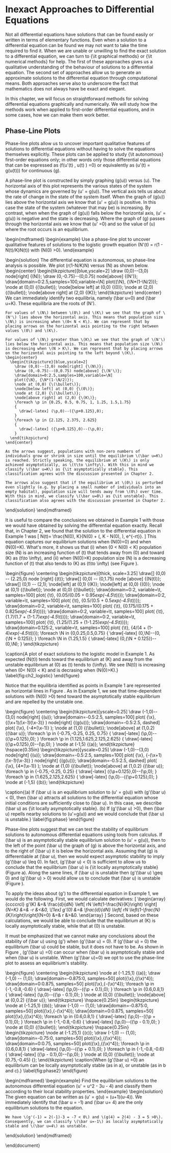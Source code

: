 # Inexact Approaches to Differential Equations

Not all differential equations have solutions that can be found easily or written in terms of elementary functions. Even when a solution to a differential equation can be found we may not want to take the time required to find it. When we are unable or unwilling to find the exact solution to a differential equation, we can turn to {\it graphical methods} or {\it numerical methods} for help. The first of these approaches gives us a qualitative understanding of the behaviour of solutions to a differential equation. The second set of approaches allow us to generate an approximate solutions to the differential equation through computational means. Both approaches serve  also to underscore the fact that mathematics does not always have be exact and elegant.       

In this chapter, we will focus on straightforward methods for solving differential equations graphically and numerically. We will study how the methods work when applied to first-order differential equations, and in some cases, how we can make them work better. 

## Phase-Line Plots

Phase-line plots allow us to uncover important qualitative features of solutions to differential equations without having to solve the equations themselves explicitly. These plots can be applied to study {\it autonomous} first-order equations only; in other words only those differential equations that can be expressed as \(f(u'(t) , u(t) ) =0\) or equivalently as \(u'(t) = g(u(t))\) for continuous \(g\).

A phase-line plot is constructed by simply graphing \(g(u)\) versus \(u\). The horizontal axis of this plot represents the various states of the system whose dynamics are governed by \(u' = g(u)\). The vertical axis tells us about the rate of change in the state of the system itself. When the graph of \(g(u)\) lies above the horizontal axis we know that \(u' = g(u)\) is positive. In this case the state of the system (whatever that may be) is increasing. By contrast, when when the graph of \(g(u)\) falls below the horizontal axis, \(u' = g(u)\) is negative and the state is decreasing. Where the graph of \(g\) passes through the horizontal axis we know that \(u' =0\) and so the value of \(u\) where the root occurs is an equilibrium.

\begin{mdframed}
  \begin{example}
    Use a phase-line plot to uncover qualitative features of solutions to the logistic growth equation \(N'(t) = r(1 - N(t)/K)N(t)\) with \(N(0) >0\).
  \end{example}	

  \begin{solution}
    The differential equation is autonomous, so phase-line analysis is possible. We plot \(r(1-N/K)N\) versus \(N\) as shown below.
    \begin{center}
      \begin{tikzpicture}[blue,yscale=2]
        \draw (0,0)--(3,0) node[right] {\(N\)};
        \draw (0,-0.75)--(0,0.75) node[above] {\(N'\)};
        \draw[domain=0:2.5,samples=100,variable=\N]
        plot({\N}, {\N*(1-\N/2)});
        \node at (0,0) {\(\bullet\)};
        \node[below left] at (0,0) {\(0\)};
        \node at (2,0) {\(\bullet\)};
        \node[above right] at (2,0) {\(K\)};
      \end{tikzpicture}
    \end{center}
    We can immediately identify two equilibria, namely \(\bar u=0\) and \(\bar u=K\). These equilibria are the roots of \(N'\). 

    For values of \(N\) between \(0\) and \(K\) we see that the graph of \(N'\) lies above the horizontal axis. This means that population size \(N\) is increasing when \(0< N < K\). We can represent that by placing arrows on the horizontal axis pointing to the right between values \(0\) and \(K\). 

    For values of \(N\) greater than \(K\) we see that the graph of \(N'\) lies below the horizontal axis. This means that population size \(N\) is decreasing when \(N > K\). We can represent that by placing arrows on the horizontal axis pointing to the left beyond \(K\).
    \begin{center}
      \begin{tikzpicture}[blue,yscale=2]
        \draw (0,0)--(3,0) node[right] {\(N\)};
        \draw (0,-0.75)--(0,0.75) node[above] {\(N'\)};
        \draw[domain=0:2.5,samples=100,variable=\N]
        plot({\N}, {\N*(1-\N/2)});
        \node at (0,0) {\(\bullet\)};
        \node[below left] at (0,0) {\(0\)};
        \node at (2,0) {\(\bullet\)};
        \node[above right] at (2,0) {\(K\)};
        \foreach \p in {0.25, 0.5, 0.75, 1, 1.25, 1.5,1.75}
        {
          \draw[-latex] (\p,0)--({\p+0.125},0);
        }
        \foreach \p in {2.125, 2.375, 2.625}
        {
          \draw[-latex] ({\p+0.125},0)--(\p,0);
        }
      \end{tikzpicture}
    \end{center}

    As the arrows suggest, populations with non-zero numbers of individuals grow or shrink in size until the equilibrium \(\bar u=K\) is reached. Strictly speaking, the equilibrium at \(K\) is only achieved asymptotically, as \(t\to \infty\). With this in mind we classify \(\bar u=K\) as {\it asymptotically stable}. This classification agrees with the discussion presented in Chapter 2.

    The arrows also suggest that if the equilibrium at \(0\) is perturbed even slightly (e.g. by placing a small number of individuals into an empty habitat), population size will tends away from \(0\) over time. With this in mind, we classify \(\bar u=0\) as {\it unstable}. This classification also agrees with the discussion presented in Chapter 2.
  \end{solution}
\end{mdframed}

It is useful to compare the conclusions we obtained in Example 1 with those we would have obtained by solving the differential equation exactly. Recall that, in Chapter 2, we found that the  solution to the differential equation in Example 1 was
\[
  N(t)=
  \frac{N(0)\, K}{N(0) + (\, K  - N(0)\, )\,  e^{-rt}}.
\] 
This equation captures our equilibrium solutions when \(N(0)=0\) and when \(N(0)=K\). What's more, it shows us that (i) when \(0 < N(0) < K\) population size \(N\) is an increasing function of \(t\) that tends away from \(0\) and toward \(K\) as \(t\to \infty\), and (ii) when \(N(0)>K\) population size \(N\) is a decreasing function of \(t\) that also tends to \(K\) as \(t\to \infty\) (see Figure [](#fig:ch2_logistic)).

\begin{figure}
  \centering
  \begin{tikzpicture}[thick, scale=3.25]
    \draw[] (0,0) -- (2.25,0) node [right] {\(t\)};
    \draw[] (0,0) -- (0,1.75) node [above] {\(N(t)\)};
    \draw[] (0,1) -- (2,1);
    \node[left] at (0,1) {\(K\)};
    \node[left] at (0,0) {\(0\)};
    \node at (0,1) {\(\bullet\)};
    \node at (0,0) {\(\bullet\)};
    \draw[domain=0:2, variable=\t, samples=100]
    plot( {\t}, {0.05/(0.05 + 0.95*exp(-4.5*\t))});
    \draw[domain=0:2, variable=\t, samples=100]
    plot( {\t}, {0.5/(0.5 + 0.5*exp(-4.5*\t))});
    \draw[domain=0:2, variable=\t, samples=100]
    plot( {\t}, {0.175/(0.175 + 0.825*exp(-4.5*\t))});
    \draw[domain=0:2, variable=\t, samples=100]
    plot( {\t}, {1.7/(1.7 + (1-1.7)*exp(-4.5*\t))});
    \draw[domain=0:2, variable=\t, samples=100]
    plot( {\t}, {1.25/(1.25 + (1-1.25)*exp(-4.5*\t))});
    \draw[domain=0.125:2, variable=\t, samples=100]
    plot( {\t}, {4/(4 + (1-4)*exp(-4.5*\t))});
    \foreach \N in {0,0.25,0.5,0.75}
    {
      \draw[-latex] (0,\N)--(0,{\N + 0.125});
    }
    \foreach \N in {1.25,1.5}
    {
      \draw[-latex] (0,{\N + 0.125})--(0,\N);
    }
  \end{tikzpicture}

  \caption{A plot of exact solutions to the logistic model in Example 1. As expected \(N(t)\) tends toward the equilibrium at \(K\) and away from the unstable equilibrium at \(0\) as \(t\) tends to \(\infty\). We see \(N(t)\) is increasing when \(0< N(0) < K\) and is decrasing when \(N(0)>K\).}
  \label{fig:ch2_logistic}
\end{figure}

Notice that the equilibria identified as points in Example 1 are represented as horizontal lines in Figure [](#fig:ch2_logistic). As in Example 1, we see that time-dependent solutions with \(N(0) >0\) tend toward the asymptotically stable equilibrium and are repelled by the unstable one.


\begin{figure}
  \centering
  \begin{tikzpicture}[yscale=0.25]
    \draw (-1,0)--(3,0) node[right] {\(u\)};
    \draw[domain=-0.5:2.5, samples=100] 
    plot( {\x}, {(\x+1)*(\x-1)*(\x-3)} ) node[right] {\(g(u)\)};
    \draw[domain=-0.5:2.5, dashed]
    plot( {\x}, {-4*(\x-1)} );
    \node at (1,0) {\(\bullet\)};
    \node[above] at (1,0.2) {\(\bar u\)};
    \foreach \p in {-0.75,-0.25, 0.25,  0.75}
    {
      \draw[-latex] (\p,0)--({\p+0.125},0);
    }
    \foreach \p in {1.125,1.625,2.125,2.625}
    {
      \draw[-latex] ({\p+0.125},0)--(\p,0);
    }
    \node at (-1,5) {(a)};
  \end{tikzpicture}
    \hspace{0.35in}
    \begin{tikzpicture}[yscale=0.25]
      \draw (-1,0)--(3,0) node[right] {\(u\)};
      \draw[domain=-0.5:2.5, samples=100] 
      plot( {\x}, {-(\x+1)*(\x-1)*(\x-3)} ) node[right] {\(g(u)\)};
      \draw[domain=-0.5:2.5, dashed]
      plot( {\x}, {4*(\x-1)} );
      \node at (1,0) {\(\bullet\)};
      \node[above] at (1,0.2) {\(\bar u\)};
      \foreach \p in {-0.75,-0.25, 0.25}
      {
        \draw[-latex] ({\p+0.125},0)--(\p,0);
      }
      \foreach \p in {1.625,2.125,2.625}
      {
        \draw[-latex] (\p,0)--({\p+0.125},0);
      }
      \node at (-1,5) {(b)};
    \end{tikzpicture}

  \caption{(a) If \(\bar u\) is an equilibrium solution to \(u' = g(u)\) with \(g'(\bar u) < 0\), then \(\bar u\) attracts all solutions to the differential equation whose initial conditions are sufficiently close to \(\bar u\). In this case, we describe \(\bar u\) as {\it locally asymptotically stable}. (b) If \(g'(\bar u) >0\), then \(\bar u\) repells nearby solutions to \(u'=g(u)\) and we would conclude that \(\bar u\) is unstable.} 
  \label{fig:phase} 
\end{figure}

Phase-line plots suggest that we can test the stability of equilibrium solutions to autonomous differential equations using tools from calculus. If \(\bar u\) is an asymptotically stable equilibrium solution to \(u' = g(u)\), then to the left of the point \(\bar u\) the graph of \(g\) is above the horizontal axis, and to the right of \(\bar u\) it is below the horizontal axis. Assuming that \(g\) is differentiable at \(\bar u\), then we would expect asymptotic stability to imply \(g'(\bar u) \leq 0\). In fact, \(g'(\bar u) < 0\) is sufficient to allow us to conclude that the equilibrium \(\bar u\) is {\it locally asymptotically stable} (Figure [](#fig:phase)a). Along the same lines, if \(\bar u\) is unstable then \(g'(\bar u) \geq 0\) and \(g'(\bar u) > 0\) would allow us to conclude that \(\bar u\) is unstable (Figure [](#fig:phase)). 

To apply the ideas about \(g'\) to the differential equation in Example 1, we would do the following. First, we would calculate derivatives: 
\[
  \begin{array}{ccccrcl}
    g'(K) 
        &=& 
        \frac{d}{dN}
        \left[ rN \left(1-\frac{N}{K}\right) \right]_{N=K}
        &=&
        -r
        &<&0, 
        \\[1ex]
        g'(0) 
        &=& 
        \frac{d}{dN}
        \left[ rN \left(1-\frac{N}{K}\right)\right]_{N=0}
        &=&
        r
        &>&0.
  \end{array}
\] 
Second, based on these calculations, we would be able to conclude that the equilibrium at \(K\) is locally asymptotically stable, while that at \(0\) is unstable.

It must be emphasized that we cannot make any conclusions about the stability of \(\bar u\) using \(g'\) when \(g'(\bar u) = 0\). If \(g'(\bar u) = 0\) the equilibrium \(\bar u\) could be stable, but it does not have to be. As shown in Figure [](#fig:phase2), \(g'(\bar u) =0\) can occur when \(\bar u\) is asymptotically stable and when \(\bar u\) is unstable. When \(g'(\bar u)=0\) we opt to use the phase-line plot to assess an equilibrium's stability.

\begin{figure}
  \centering
  \begin{tikzpicture}
    \node at (-1.25,1) {(a)};
    \draw (-1,0) -- (1,0);
    \draw[domain=-0.875:0, samples=50]
    plot({\x},{(\x)^4});
    \draw[domain=0:0.875, samples=50]
    plot({\x},{-(\x)^4});
    \foreach \p in {-1,-0.8,-0.6}
    {
      \draw[-latex] (\p,0)--({\p + 0.1},0);
    }
    \foreach \p in {0.6,0.8,1}
    {
      \draw[-latex] (\p,0)--({\p - 0.1},0);
    }
    \node at (0,0) {\(\bullet\)};
    \node[above] at (0,0.2) {\(\bar u\)};
  \end{tikzpicture}
  \hspace{0.25in}
  \begin{tikzpicture}
    \node at (-1.25,1) {(b)};
    \draw (-1,0) -- (1,0);
    \draw[domain=-0.875:0, samples=50]
    plot({\x},{-(\x)^4});
    \draw[domain=0:0.875, samples=50]
    plot({\x},{(\x)^4});
    \foreach \p in {0.6,0.8,1}
    {
      \draw[-latex] (\p,0)--({\p + 0.1},0);
    }
    \foreach \p in {-1,-0.8,-0.6}
    {
      \draw[-latex] (\p,0)--({\p - 0.1},0);
    }
    \node at (0,0) {\(\bullet\)};
  \end{tikzpicture}
  \hspace{0.25in}
  \begin{tikzpicture}
    \node at (-1.25,1) {(c)};
    \draw (-1,0) -- (1,0);
    \draw[domain=-0.75:0, samples=50]
    plot({\x},{(\x)^4});
    \draw[domain=0:0.75, samples=50]
    plot({\x},{(\x)^4});
    \foreach \p in {0.6,0.8,1}
    {
      \draw[-latex] (\p,0)--({\p + 0.1},0);
    }
    \foreach \p in {-1,-0.8,-0.6}
    {
      \draw[-latex] ({\p - 0.1},0)--(\p,0);
    }
    \node at (0,0) {\(\bullet\)};
    \node at (0.75,-0.45) {};
  \end{tikzpicture}
  \caption{When \(g'(\bar u) =0\) an equilibrium can be locally asymptotically stable (as in a), or unstable (as in b and c).}
  \label{fig:phase2}
\end{figure}

\begin{mdframed}
  \begin{example}
    Find the equilibrium solutions to the autonomous differential equation \(u' = u^2 - 3u - 4\) and classify them according to their local stability properties.
  \end{example}
  \begin{solution}
    The given equation can be written as \(u' = g(u) = (u+1)(u-4)\).
    We immediately identify that \(\bar u = -1\) and \(\bar u= 4\) are the only equilibrium solutions to the equation. 

    We have \(g'(-1) = 2(-1)-3 = -7 < 0\) and \(g(4) = 2(4) - 3 = 5 >0\). Consequently, we can classify \(\bar u=-1\) as locally asymptotically stable and \(\bar u=4\) as unstable.   
  \end{solution}
\end{mdframed}

\end{document}
